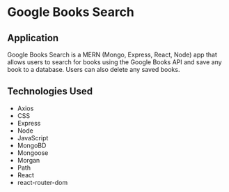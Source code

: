 # Google Books Search

<!-- * [GoogleBooksSearch] (https://uncbc-clickygame.herokuapp.com/) -->

## Application
Google Books Search is a MERN (Mongo, Express, React, Node) app that allows users to search for books using the Google Books API and save any book to a database. Users can also delete any saved books.

## Technologies Used
- Axios
- CSS
- Express
- Node
- JavaScript
- MongoBD
- Mongoose
- Morgan
- Path
- React
- react-router-dom